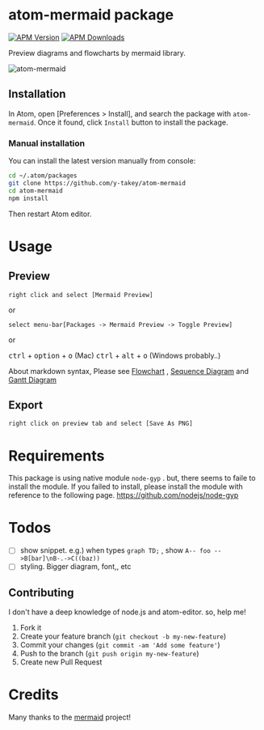 # atom-mermaid package

[![APM Version](https://img.shields.io/apm/v/atom-mermaid.svg)](https://atom.io/packages/atom-mermaid)
[![APM Downloads](https://img.shields.io/apm/dm/atom-mermaid.svg)](https://atom.io/packages/atom-mermaid)

Preview diagrams and flowcharts by mermaid library.

![atom-mermaid](http://y-takey.github.io/atom-mermaid-example.gif)

## Installation

In Atom, open [Preferences > Install], and search the package with `atom-mermaid`. Once it found, click `Install` button to install the package.

### Manual installation

You can install the latest version manually from console:

```bash
cd ~/.atom/packages
git clone https://github.com/y-takey/atom-mermaid
cd atom-mermaid
npm install
```

Then restart Atom editor.

# Usage

## Preview

`right click and select [Mermaid Preview]`

or

`select menu-bar[Packages -> Mermaid Preview -> Toggle Preview]`

or

<kbd>ctrl</kbd> + <kbd>option</kbd> + <kbd>o</kbd> (Mac)
<kbd>ctrl</kbd> + <kbd>alt</kbd> + <kbd>o</kbd> (Windows probably..)

About markdown syntax, Please see [Flowchart](https://mermaidjs.github.io/flowchart.html) , [Sequence Diagram](http://mermaidjs.github.io/sequenceDiagram.html) and [Gantt Diagram](http://mermaidjs.github.io/gantt.html)

## Export

`right click on preview tab and select [Save As PNG]`

# Requirements

This package is using native module `node-gyp` . but, there seems to faile to install the module.
If you failed to install, please install the module with reference to the following page.
https://github.com/nodejs/node-gyp

# Todos

- [ ] show snippet. e.g.) when types `graph TD;` , show `A-- foo -->B[bar]\nB-.->C((baz))`
- [ ] styling. Bigger diagram, font,, etc

## Contributing

I don't have a deep knowledge of node.js and atom-editor. so, help me!

1.  Fork it
2.  Create your feature branch (`git checkout -b my-new-feature`)
3.  Commit your changes (`git commit -am 'Add some feature'`)
4.  Push to the branch (`git push origin my-new-feature`)
5.  Create new Pull Request

# Credits

Many thanks to the [mermaid](https://github.com/knsv/mermaid) project!
